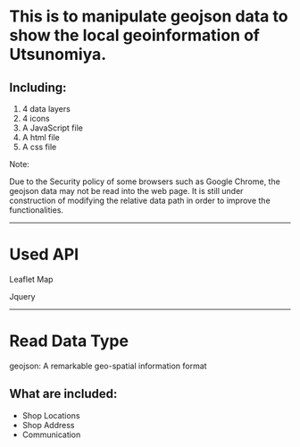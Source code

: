<h1 font-weight:"bold"; color:#000000>This is to manipulate geojson data to show the local geoinformation of Utsunomiya.</h1>

<h2>Including:</h2>

<ol>
<li> 4 data layers</li>
<li> 4 icons</li>
<li> A JavaScript file</li>
<li> A html file</li>
<li> A css file</li>
</ol>


<p>Note: 

Due to the Security policy of some browsers such as Google Chrome, the geojson data may not be read into the web page. It is still under construction of modifying the relative data path in order to improve the functionalities. </p>

***
<h1 font-weight:"bold"; color:#11286c>Used API</h1>
<p font-style:"italic">Leaflet Map</p>
<p font-style:"italic">Jquery</p>

***
<h1 font-weight:"bold"; color:#008000>Read Data Type</h1>
<pfont-style:"italic">geojson: A remarkable geo-spatial information format</p>

<h2 color:#000000>What are included:</h2>
<ul>
<li>Shop Locations</li>
<li>Shop Address</li>
<li>Communication</li>
</ul>



